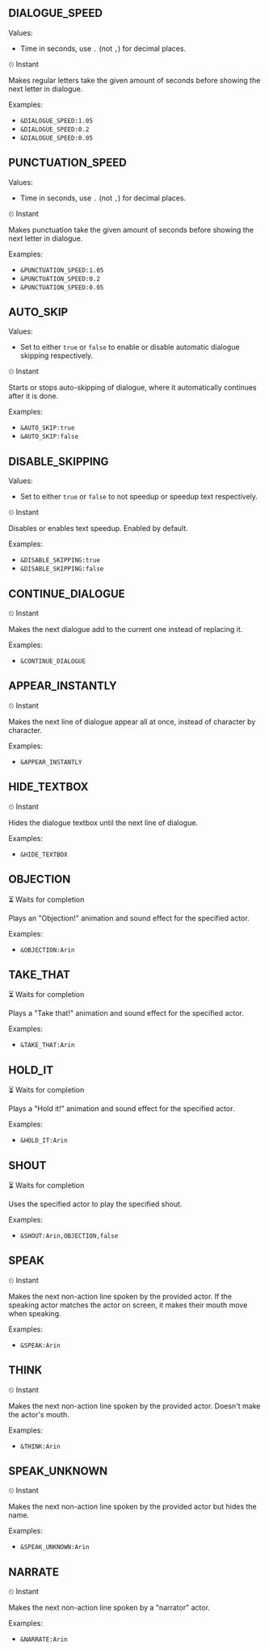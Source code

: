 ## DIALOGUE_SPEED
Values: 
  - Time in seconds, use `.` (not `,`) for decimal places.

⏲ Instant

Makes regular letters take the given amount of seconds before showing the next letter in dialogue.

Examples: 
  - `&DIALOGUE_SPEED:1.05`
  - `&DIALOGUE_SPEED:0.2`
  - `&DIALOGUE_SPEED:0.05`

## PUNCTUATION_SPEED
Values: 
  - Time in seconds, use `.` (not `,`) for decimal places.

⏲ Instant

Makes punctuation take the given amount of seconds before showing the next letter in dialogue.

Examples: 
  - `&PUNCTUATION_SPEED:1.05`
  - `&PUNCTUATION_SPEED:0.2`
  - `&PUNCTUATION_SPEED:0.05`

## AUTO_SKIP
Values: 
  - Set to either `true` or `false` to enable or disable automatic dialogue skipping respectively.

⏲ Instant

Starts or stops auto-skipping of dialogue, where it automatically continues after it is done.

Examples: 
  - `&AUTO_SKIP:true`
  - `&AUTO_SKIP:false`

## DISABLE_SKIPPING
Values: 
  - Set to either `true` or `false` to not speedup or speedup text respectively.

⏲ Instant

Disables or enables text speedup. Enabled by default.

Examples: 
  - `&DISABLE_SKIPPING:true`
  - `&DISABLE_SKIPPING:false`

## CONTINUE_DIALOGUE

⏲ Instant

Makes the next dialogue add to the current one instead of replacing it.

Examples: 
  - `&CONTINUE_DIALOGUE`

## APPEAR_INSTANTLY

⏲ Instant

Makes the next line of dialogue appear all at once, instead of character by character.

Examples: 
  - `&APPEAR_INSTANTLY`

## HIDE_TEXTBOX

⏲ Instant

Hides the dialogue textbox until the next line of dialogue.

Examples: 
  - `&HIDE_TEXTBOX`

## OBJECTION

⏳ Waits for completion

Plays an "Objection!" animation and sound effect for the specified actor.

Examples: 
  - `&OBJECTION:Arin`

## TAKE_THAT

⏳ Waits for completion

Plays a "Take that!" animation and sound effect for the specified actor.

Examples: 
  - `&TAKE_THAT:Arin`

## HOLD_IT

⏳ Waits for completion

Plays a "Hold it!" animation and sound effect for the specified actor.

Examples: 
  - `&HOLD_IT:Arin`

## SHOUT

⏳ Waits for completion

Uses the specified actor to play the specified shout.

Examples: 
  - `&SHOUT:Arin,OBJECTION,false`

## SPEAK

⏲ Instant

Makes the next non-action line spoken by the provided actor. If the speaking actor matches the actor on screen, it makes their mouth move when speaking.

Examples: 
  - `&SPEAK:Arin`

## THINK

⏲ Instant

Makes the next non-action line spoken by the provided actor. Doesn't make the actor's mouth.

Examples: 
  - `&THINK:Arin`

## SPEAK_UNKNOWN

⏲ Instant

Makes the next non-action line spoken by the provided actor but hides the name.

Examples: 
  - `&SPEAK_UNKNOWN:Arin`

## NARRATE

⏲ Instant

Makes the next non-action line spoken by a "narrator" actor.

Examples: 
  - `&NARRATE:Arin`